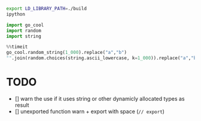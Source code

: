 
```bash
export LD_LIBRARY_PATH=./build
ipython
```

```python
import go_cool
import random
import string

%%timeit
go_cool.random_string(1_000).replace("a","b")
"".join(random.choices(string.ascii_lowercase, k=1_000)).replace("a","b")
```


# TODO
 - [] warn the use if it uses string or other dynamicly allocated types as result
 - [] unexported function warn + export with space (`// export`) 